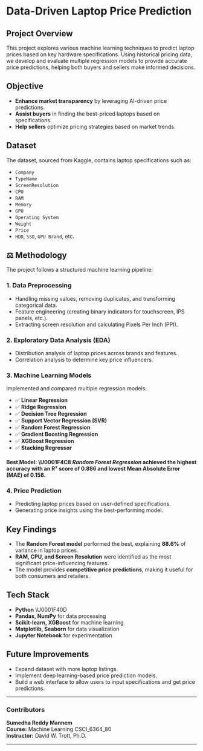 # Data-Driven Laptop Price Prediction 

##  Project Overview
This project explores various machine learning techniques to predict laptop prices based on key hardware specifications. Using historical pricing data, we develop and evaluate multiple regression models to provide accurate price predictions, helping both buyers and sellers make informed decisions. 

##  Objective
- **Enhance market transparency** by leveraging AI-driven price predictions.
- **Assist buyers** in finding the best-priced laptops based on specifications.
- **Help sellers** optimize pricing strategies based on market trends.

##  Dataset
The dataset, sourced from Kaggle, contains laptop specifications such as:
- `Company`
- `TypeName`
- `ScreenResolution`
- `CPU`
- `RAM`
- `Memory`
- `GPU`
- `Operating System`
- `Weight`
- `Price`
- `HDD`, `SSD`, `GPU Brand`, etc.

## ⚖️ Methodology
The project follows a structured machine learning pipeline:

### 1. **Data Preprocessing**
- Handling missing values, removing duplicates, and transforming categorical data.
- Feature engineering (creating binary indicators for touchscreen, IPS panels, etc.).
- Extracting screen resolution and calculating Pixels Per Inch (PPI).

### 2. **Exploratory Data Analysis (EDA)**
- Distribution analysis of laptop prices across brands and features.
- Correlation analysis to determine key price influencers.

### 3. **Machine Learning Models**
Implemented and compared multiple regression models:
- ✅ **Linear Regression**
- ✅ **Ridge Regression**
- ✅ **Decision Tree Regression**
- ✅ **Support Vector Regression (SVR)**
- ✅ **Random Forest Regression**
- ✅ **Gradient Boosting Regression**
- ✅ **XGBoost Regression**
- ✅ **Stacking Regressor**

#### **Best Model:** \U0001F4C8 *Random Forest Regression* achieved the highest accuracy with an **R² score of 0.886** and lowest **Mean Absolute Error (MAE) of 0.158**.

### 4. **Price Prediction**
- Predicting laptop prices based on user-defined specifications.
- Generating price insights using the best-performing model.

##  Key Findings
- The **Random Forest model** performed the best, explaining **88.6%** of variance in laptop prices.
- **RAM, CPU, and Screen Resolution** were identified as the most significant price-influencing features.
- The model provides **competitive price predictions**, making it useful for both consumers and retailers.

##  Tech Stack
- **Python** \U0001F40D
- **Pandas, NumPy** for data processing
- **Scikit-learn, XGBoost** for machine learning
- **Matplotlib, Seaborn** for data visualization
- **Jupyter Notebook** for experimentation

##  Future Improvements
- Expand dataset with more laptop listings.
- Implement deep learning-based price prediction models.
- Build a web interface to allow users to input specifications and get price predictions.

---

###  Contributors
**Sumedha Reddy Mannem**  
**Course:** Machine Learning CSCI_6364_80  
**Instructor:** David W. Trott, Ph.D. 

---